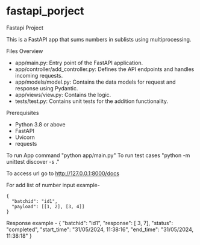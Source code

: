 # fastapi_porject
Fastapi Project

This is a FastAPI app that sums numbers in sublists using multiprocessing.

Files Overview

- app/main.py: Entry point of the FastAPI application.
- app/controller/add_controller.py: Defines the API endpoints and handles incoming requests.
- app/models/model.py: Contains the data models for request and response using Pydantic.
- app/views/view.py: Contains the logic.
- tests/test.py: Contains unit tests for the addition functionality.

Prerequisites

- Python 3.8 or above
- FastAPI
- Uvicorn
- requests

To run App command
    "python app/main.py"
To run test cases
    "python -m unittest discover -s ."

To access url
    go to http://127.0.0.1:8000/docs

For add list of number input example-

    {
      "batchid": "id1",
      "payload": [[1, 2], [3, 4]]
    }

Response example -
    {
  "batchid": "id1",
  "response": [ 3, 7],
  "status": "completed",
  "start_time": "31/05/2024, 11:38:16",
  "end_time": "31/05/2024, 11:38:18"
}
